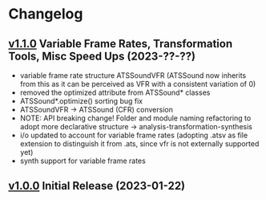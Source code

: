 Changelog
=========

[v1.1.0](https://github.com/boxofbox/pyatsyn/releases/tag/v1.1.0) Variable Frame Rates, Transformation Tools, Misc Speed Ups (2023-??-??)
------------------------------------------
* variable frame rate structure ATSSoundVFR (ATSSound now inherits from this as it can be perceived as VFR with a consistent variation of 0)
* removed the optimized attribute from ATSSound* classes
* ATSSound*.optimize() sorting bug fix
* ATSSoundVFR -> ATSSound (CFR) conversion
* NOTE: API breaking change! Folder and module naming refactoring to adopt more declarative structure -> analysis-transformation-synthesis
* i/o updated to account for variable frame rates (adopting .atsv as file extension to distinguish it from .ats, since vfr is not externally supported yet)
* synth support for variable frame rates


[v1.0.0](https://github.com/boxofbox/pyatsyn/releases/tag/v1.0.0) Initial Release (2023-01-22)
-----------------------------------